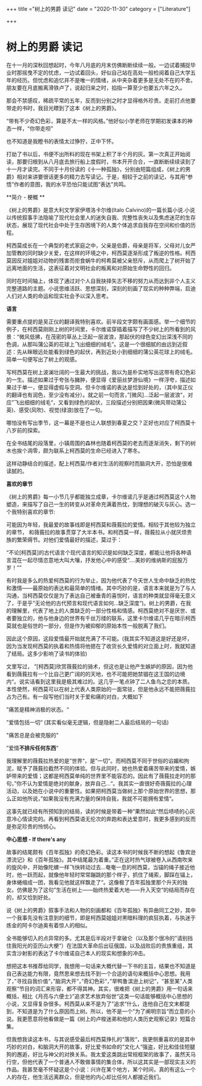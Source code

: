 +++
title ="树上的男爵 读记"
date = "2020-11-30"
category = ["Literature"]

+++

# 树上的男爵 读记

在十一月的深秋回想起时，今年八月底的月末仿佛断断续续一般。一边试着捕捉毕业时那摇曳不定的忧虑，一边试着回头，好似自己站在高处一般检阅着自己大学五年的经历。但忧虑和追忆并不是唯一的情绪，从中夹杂着更多是无处不在的不舍。朋友要在月底搬离滑铁卢了，说起归来之时，掐指一算至少也要五六年之久。

那会不禁感叹，稀疏平常的五年，反而到分别之时才显得格外珍贵。走前打点他要带走的书时，我目光瞟到了这本《树上的男爵》。

“带有不少奇幻色彩，算是不太一样的风格。”他好似小学老师在学期初发课本的神态一样，“你带走呗”

也不知道是我瞪书的表情太过狰狞，正中下怀。

打劫了书以后，书便不出所料的现在书架上积了半个月的灰。第一次真正开始阅读，那要归根到从八月底去旅行船上度假时，书本开开合合，一直断断续续读到了十一月才读完。不同于十月份读的《十一种孤独》，分别由短篇组成，《树上的男爵》相对来讲要很话更多的精力去写读记。于是，相较于之前的读记，与其用“参悟”作者的意图，我的水平恐怕只能试图“表达”共鸣。

**简介 - 梗概 **

《树上的男爵》是意大利文学家伊塔洛卡尔维(Italo Calvino)的一篇长篇小说.小说以传统叙事手法隐喻了现代社会里人的迷失自我、完整性丧失以及焦虑迷茫的生存状态，展现了现代社会中处于生存困境下的人类个体追求自我存在空间和价值的历程。

柯西莫成长在一个典型的老式家庭之中，父亲是伯爵，母亲是将军，父母对儿女严加管教的同时缺少关爱，在这样的环境之中，柯西莫逐渐形成了叛逆的性格。柯西莫因反对姐姐对动物的残害而拒食蜗牛的柯希莫被父亲怒斥，从而爬上了树开始了远离地面的生活，这表征着对文明社会的叛离和对原始生命野性的回归。

同时在时间轴上，体现了通过对个人自我抉择矢志不移的努力从而达到非个人主义完整道路的主题。小说思维活跃、思想深刻，深刻的刻画了现实的种种弊端，启迪人们对人类的命运和现实社会予以深入思考。

**语言**

需要重点提的是吴正仪的翻译我特别喜欢。前半段文字颇有画面感。举一个细节的例子，在柯西莫刚刚上树的时间里，卡尔维诺穿插着描写了不少树上的所看到的风景：“微风低拂，在茂密的草丛上泛起一层波浪，那起伏的绿色变幻出深浅不同的色调，从那叫蒲公英的花球上飞出细细的绒毛”。这是一个很细腻的由远到近叙述：先从眯眼远处能看到绿色的起伏，再到近处小到细细的蒲公英花球上的绒毛。简单一句便写出了树上的观感。

写柯西莫在树上波澜壮阔的一生最大的挑战，我以为是朴实地写出这带有奇幻色彩的一生。描述如果过于夸张与臃肿，便显得《爱丽丝梦游仙境》一样浮夸，描述如果过于单一，便显得虚假与空洞。但卡尔维诺的表达是恰到好处的，（其中吴正仪的翻译也有润色，至少没有减分）。就之前一句而言，”[微风]...泛起一层波浪“，对应”飞出细细的绒毛“，又看到绿色的起伏，三段描述分别把因果(微风带动蒲公英)、感受(风吹)、视觉(绿浪)放在了一句。

哪怕没有写出季节，这一幕是不是也让人联想到春夏之交？正好也对应了柯西莫十八岁前的探索。

在全书结尾的段落里，小镇周围的森林也随着柯西莫的老去而逐渐消失，剩下的树木也挨个凋零，颇为联系上柯西莫的生命已经进入了寒冬。

这样动静结合的描述，配上柯西莫/作者对生活的观察时而脑洞大开，恐怕是很难读腻的。

**喜欢的章节**

《树上的男爵》每一小节几乎都能独立成章，卡尔维诺几乎是通过柯西莫这个人物塑造，来描写了自己一生的转变从对革命充满着热忱，到理想的破灭与灰心。选一个我特别喜欢的章节: 

可能因为年轻，我最爱的故事线即是柯西莫和薇莪拉的爱情。相较于其他较为独立的章节， 和薇莪拉的故事贯穿了大半本书。和柯西莫一样，薇莪拉从小就厌烦贵族的繁荣缛节。对他们爱情最好的描述，莫过于：

“不论[柯西莫]的古代语言个现代语言的知识是如何缺乏深度，都能让他将各种语言混在一起尽情恣意地大叫大嚷，抒发他心中的感受“....美妙的维纳斯的屁股万岁！””

有时我是多么的热爱柯西莫的行为举止，因为他代表了今天世人生命中缺乏的热忱和激情——最原始的表达和最简单的情绪。其中巧妙的是，语言本来就是为了与人沟通，当柯西莫仅仅是为了表达自己被垂青的喜悦时，语言的种类就显得毫无意义了，于是乎”无论他的古代预言和现代语言如何...缺乏深度“)。树上的男爵，在我的理解里，代表了地上的人类缺乏的一部分性格和情感。柯西莫绝对不是厌世、或者要独立的，他与他身边的世界有千丝万缕的联系，这里卡尔维诺几乎在暗示柯西莫就也是俗世的一部分，但是作为被抑郁的原始本性一般脱离了我们。

因此这个原因，这段爱情最开始就充满了不可能。(我其实不知道这是好还是坏，因为当发现柯西莫的执着和热情将他摁在了收货长久爱情的对立面上时，我就知道了结局。这多少影响了读书的体验)

文里写过， ”[柯西莫]欣赏薇莪拉的骑术，但这也是让他产生嫉妒的原因，因为他看到薇莪拉有一个比自己更广阔的的天地，也不可能把她禁锢在这王国的边境内“。说实话看到这里我是极其难过的。这几乎一笔点钟了二人鱼鸟之恋的本质。本性使然，柯西莫可以在树上代表人类原始的一面常驻，但是他永远不能把薇莪拉占为己有。有一段写他们当时关于爱和痛的对白，大概如下

”痛苦是精神消极的状态。“

”爱情包括一切“ (其实看似毫无逻辑，但是隐射二人最后结局的一句话)

"痛苦总是会被克服的"

”爱情**不排斥任何东西**“

我理解里的薇莪拉热爱的是”世界“，是”一切“。而柯西莫不同于世俗的谄媚和拘泥，赋予了薇莪拉截然不同的体验。但与此同时，她也热爱着痛苦带来的爱情，嫉妒带来的爱情；这都是柯西莫单纯的世界里不能容忍的。因此有了薇莪拉走时的那句，”你不认为爱情是绝对的献身，放弃自己...“。我其实一直很好奇薇莪拉的心理活动，以及她在小说中的重要性。如果把柯西莫当做树上那个原始世界的思想，那么正如他所说，”如果我没有充满力量的保持自我，我就不可能拥有爱情“。

这事先就已经有所预知到的结局，读的时候是带着一种”果然如此“然后啧啧的心灰意冷心情读完的。再看到柯西莫语无伦次的奔跑和表达爱意时，我更多感到的反而是弥足珍贵的怜悯心。



**中心思想 - If there's any**

故事的结尾颇有《百年孤独》的奇幻色彩。读这本书的时候我不断的想起《鲁宾逊漂流记》和《百年孤独》。其中结尾最为着重。”正在这时热气球被卷入从西南吹来的旋风中，开始像陀螺一样飞快转动过去...奄奄一息的柯西莫，当锚的绳子接近他时，他一跃而起，就像他年轻时常常蹦跳的那个样子，抓住了绳索，脚踩在锚上，身体蜷缩成一团，我看见他就这样飘走了“。这像极了百年孤独里那个升天的独女。仿佛是为了这句”生活在树上——始终热爱着大地——升入天空“的结局而存在的，却又恰到好处。

说《树上的男爵》叙事手法和人物的刻画都和《百年孤独》有异曲同工之妙，其中一个我事先没有注意到的细节，即是柯西莫姐姐对黑暗料理的疯狂执着，与执迷于炼金的阿卡尔迪奥有着惊人的相似。

全书能够切入的点异常的多。尤其是后半段对于拿破仑（以及那个很冷的”请别挡住我阳光的亚历山大梗“）在法国大革命后出征俄国，以及战败后的贵族重组，其实含沙射影的表达了卡尔维诺自己本人的现实和想象的冲击。

想把这本书推荐给同学，我想用一句话来大概代替一下书的主旨，结果也不知道是自己表达能力有限，竟然思来想去找不到一个合适的语句来概括中心思想。我用了，”寻找自我价值“，”脑洞大开“，”奇幻色彩“，”旱鸭鲁滨逊上树记“，“甚至某”人类观察“节目的词汇来形容，都不得其神。其实，很难把《树上的男爵》用一句话来概括，相比《月亮与六便士》”追求艺术放弃俗世“这类一句话能够概括中心思想的小说，又显得复杂很多。柯西莫从来不是为了”追求“什么，连他自己在文末都提到，不知道是为了什么原因而上树。所以，他不是一个”为了阐明宗旨“而立意的小说。我更愿意将他看做是一篇《树上的卢梭迷弟和他的人类历史观察记录》短篇合集。

但我想我读这本书，与其说感受最后柯西莫挣扎的”落败“，我更侧重喜欢的是其中巧妙的对白，和脑洞大开的故事，好比爱书如命的”文化人“强盗，好比和佳佳短腿狗的邂逅，好比与神父的对换关系。我太爱这类跳出常规框架的故事了，虽然天马行空，但他代表了一个普通人不敢做事情的集合体，所以这其实是一部现实主义的作品。我甚至毫不怀疑这是个小说：兴许在某个地方，某个时间，真的有这么一个人的存在，他生活远离群众，但是他的内心却比任何人都接近我们。

